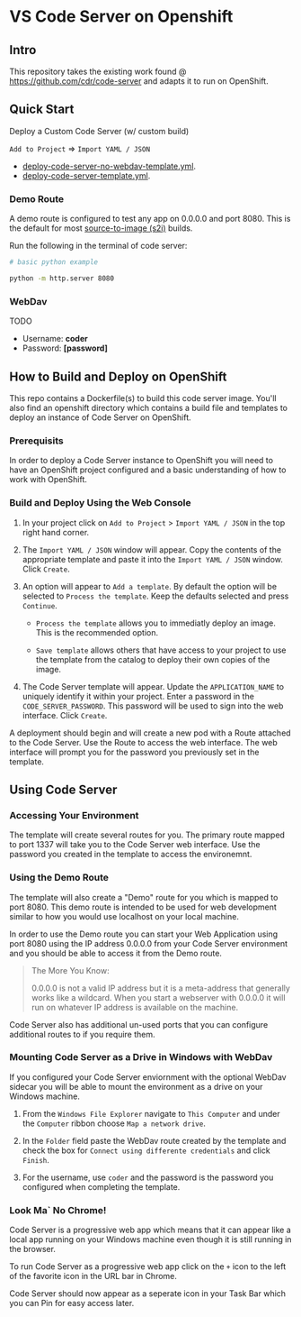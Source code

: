# VS Code Server on Openshift

## Intro

This repository takes the existing work found @ https://github.com/cdr/code-server and
adapts it to run on OpenShift.

## Quick Start
Deploy a Custom Code Server (w/ custom build)

`Add to Project` => `Import YAML / JSON`

* [deploy-code-server-no-webdav-template.yml](openshift/deploy-code-server-no-webdav-template.yml).
* [deploy-code-server-template.yml](openshift/deploy-code-server-template.yml).


### Demo Route

A demo route is configured to test any app on 0.0.0.0 and port 8080.
This is the default for most [source-to-image (s2i)](https://github.com/sclorg/s2i-python-container) builds.

Run the following in the terminal of code server:

```sh
# basic python example

python -m http.server 8080
```

### WebDav

TODO
- Username: **coder**
- Password: **[password]**


## How to Build and Deploy on OpenShift

This repo contains a Dockerfile(s) to build this code server image. 
You'll also find an openshift directory which contains a build file and templates to deploy an instance of Code Server on OpenShift.

### Prerequisits

In order to deploy a Code Server instance to OpenShift you will need to have an OpenShift project configured and a basic understanding of how to work with OpenShift.

### Build and Deploy Using the Web Console

1. In your project click on `Add to Project` > `Import YAML / JSON` in the top right hand corner.

2. The `Import YAML / JSON` window will appear.  Copy the contents of the appropriate template and paste it into the `Import YAML / JSON` window.  Click `Create`.

3. An option will appear to `Add a template`.  By default the option will be selected to `Process the template`.  Keep the defaults selected and press `Continue`.

    * `Process the template` allows you to immediatly deploy an image.  This is the recommended option.

    * `Save template` allows others that have access to your project to use the template from the catalog to deploy their own copies of the image.

4. The Code Server template will appear.  Update the `APPLICATION_NAME` to uniquely identify it within your project.  Enter a password in the `CODE_SERVER_PASSWORD`.  This password will be used to sign into the web interface.  Click `Create`.

A deployment should begin and will create a new pod with a Route attached to the Code Server.
Use the Route to access the web interface. The web interface will prompt you for the password you previously set in the template.

## Using Code Server

### Accessing Your Environment

The template will create several routes for you.  The primary route mapped to port 1337 will take you to the Code Server web interface. Use the password you created in the template to access the environemnt.

### Using the Demo Route

The template will also create a "Demo" route for you which is mapped to port 8080.  This demo route is intended to be used for web development similar to how you would use localhost on your local machine.

In order to use the Demo route you can start your Web Application using port 8080 using the IP address 0.0.0.0 from your Code Server environment and you should be able to access it from the Demo route.

>The More You Know:
>
>0.0.0.0 is not a valid IP address but it is a meta-address that generally works like a wildcard.  When you start a webserver with 0.0.0.0 it will run on whatever IP address is available on the machine.

Code Server also has additional un-used ports that you can configure additional routes to if you require them.

### Mounting Code Server as a Drive in Windows with WebDav

If you configured your Code Server enviornment with the optional WebDav sidecar you will be able to mount the environment as a drive on your Windows machine.

1. From the `Windows File Explorer` navigate to `This Computer` and under the `Computer` ribbon choose `Map a network drive`.

2. In the `Folder` field paste the WebDav route created by the template and check the box for `Connect using differente credentials` and click `Finish`.

3. For the username, use `coder` and the password is the password you configured when completing the template.


### Look Ma` No Chrome!

Code Server is a progressive web app which means that it can appear like a local app running on your Windows machine even though it is still running in the browser.

To run Code Server as a progressive web app click on the `+` icon to the left of the favorite icon in the URL bar in Chrome.

Code Server should now appear as a seperate icon in your Task Bar which you can Pin for easy access later.
